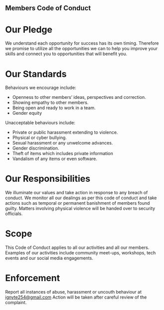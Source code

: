 ## Members Code of Conduct

# Our Pledge
We understand each opportunity for success has its own timing. Therefore we promise to utilize all the opportunities we can to help you improve your skills and connect you to opportunities that will benefit you.

# Our Standards
Behaviours we encourage include:
- Openness to other members’ ideas, perspectives and correction.
- Showing empathy to other members.
- Being open and ready to work in a team.
- Gender equity

Unacceptable behaviours include:
- Private or public harassment extending to violence.
- Physical or cyber bullying.
- Sexual harassment or any unwelcome advances.
- Gender discrimination.
- Theft of items which includes private information
- Vandalism of any items or even software.

# Our Responsibilities
We illuminate our values and take action in response to any breach of conduct.
We monitor all our dealings as per this code of conduct and take actions such as temporal or permanent banishment of members found guilty. Matters involving physical violence will be handed over to security officials.
# Scope
This Code of Conduct applies to all our activities and all our members. Examples of our activities include community meet-ups, workshops, tech events and our social media engagements.

# Enforcement
Report all instances of abuse, harassment or uncouth behaviour at ignyte254@gmail.com
Action will be taken after careful review of the complaint.
